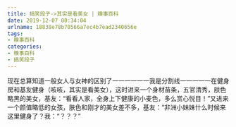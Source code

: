 ```yaml
---
title: 搞笑段子->其实是看美女 | 糗事百科
date: 2019-12-07 00:34:04
urlname: 18838e78b70566a7ec4b7ead2340656e
tags: 
- 糗事百科
categories:
- 糗事百科
- 搞笑段子
---
```

现在总算知道一般女人与女神的区别了一一一一一一我是分割线一一一一一在健身房和基友健身（咳咳，其实是看美女），这时进来一个身材苗条，五官清秀，肤色略黑的美女，基友：“看看人家，全身上下健康的小麦色，多么赏心悦目！”又进来一个颜值略低的女孩，肤色和刚才的美女差不多，基友：“非洲小妹妹什么时候来这里健身了？我：“？？？”


